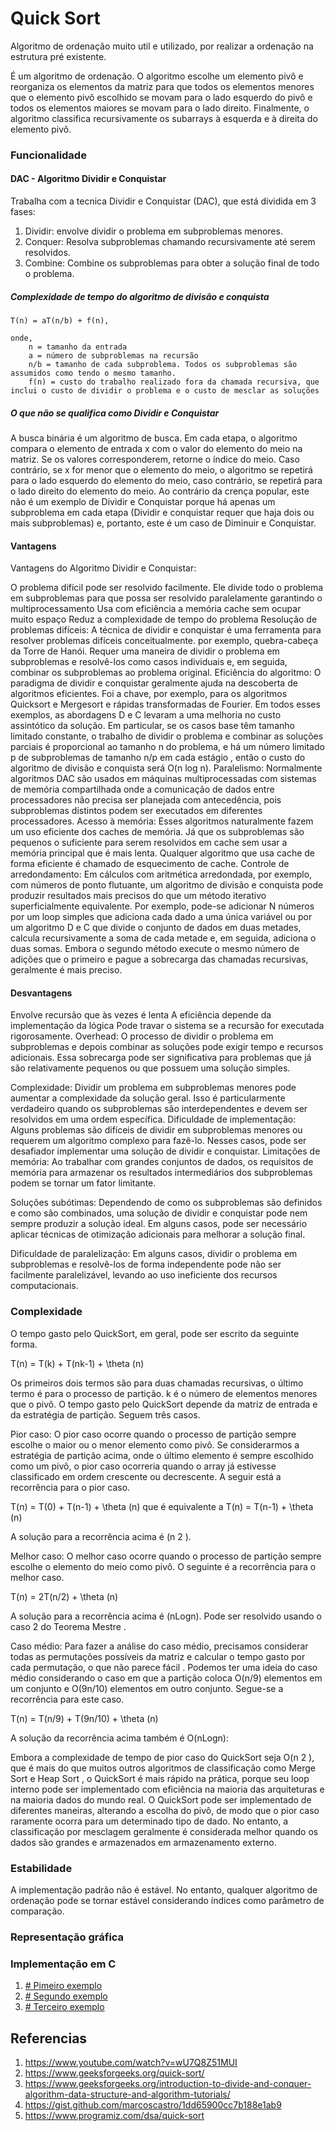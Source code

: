 
# Quick Sort

Algoritmo de ordenação muito util e utilizado, por realizar a ordenação na estrutura pré existente.

É um algoritmo de ordenação. O algoritmo escolhe um elemento pivô e reorganiza os elementos da matriz para que todos os elementos menores que o elemento pivô escolhido se movam para o lado esquerdo do pivô e todos os elementos maiores se movam para o lado direito. Finalmente, o algoritmo classifica recursivamente os subarrays à esquerda e à direita do elemento pivô.

### Funcionalidade 

#### DAC - Algoritmo Dividir e Conquistar

Trabalha com a tecnica Dividir e Conquistar (DAC), que está dividida em 3 fases:

1. Dividir: envolve dividir o problema em subproblemas menores.
2. Conquer: Resolva subproblemas chamando recursivamente até serem resolvidos.
3. Combine: Combine os subproblemas para obter a solução final de todo o problema.
   
##### Complexidade de tempo do algoritmo de divisão e conquista

    T(n) = aT(n/b) + f(n),
    
    onde,
        n = tamanho da entrada
        a = número de subproblemas na recursão
        n/b = tamanho de cada subproblema. Todos os subproblemas são assumidos como tendo o mesmo tamanho.
        f(n) = custo do trabalho realizado fora da chamada recursiva, que inclui o custo de dividir o problema e o custo de mesclar as soluções
   
##### O que não se qualifica como Dividir e Conquistar

A busca binária é um algoritmo de busca. Em cada etapa, o algoritmo compara o elemento de entrada x com o valor do elemento do meio na matriz. Se os valores corresponderem, retorne o índice do meio. Caso contrário, se x for menor que o elemento do meio, o algoritmo se repetirá para o lado esquerdo do elemento do meio, caso contrário, se repetirá para o lado direito do elemento do meio. Ao contrário da crença popular, este não é um exemplo de Dividir e Conquistar porque há apenas um subproblema em cada etapa (Dividir e conquistar requer que haja dois ou mais subproblemas) e, portanto, este é um caso de Diminuir e Conquistar.

#### Vantagens

Vantagens do Algoritmo Dividir e Conquistar:

O problema difícil pode ser resolvido facilmente.
Ele divide todo o problema em subproblemas para que possa ser resolvido paralelamente garantindo o multiprocessamento
Usa com eficiência a memória cache sem ocupar muito espaço
Reduz a complexidade de tempo do problema
Resolução de problemas difíceis: A técnica de dividir e conquistar é uma ferramenta para resolver problemas difíceis conceitualmente. por exemplo, quebra-cabeça da Torre de Hanói. Requer uma maneira de dividir o problema em subproblemas e resolvê-los como casos individuais e, em seguida, combinar os subproblemas ao problema original.
Eficiência do algoritmo: O paradigma de dividir e conquistar geralmente ajuda na descoberta de algoritmos eficientes. Foi a chave, por exemplo, para os algoritmos Quicksort e Mergesort e rápidas transformadas de Fourier. Em todos esses exemplos, as abordagens D e C levaram a uma melhoria no custo assintótico da solução. Em particular, se os casos base têm tamanho limitado constante, o trabalho de dividir o problema e combinar as soluções parciais é proporcional ao tamanho n do problema, e há um número limitado p de subproblemas de tamanho n/p em cada estágio , então o custo do algoritmo de divisão e conquista será O(n log n).
 Paralelismo: Normalmente algoritmos DAC são usados ​​em máquinas multiprocessadas com sistemas de memória compartilhada onde a comunicação de dados entre processadores não precisa ser planejada com antecedência, pois subproblemas distintos podem ser executados em diferentes processadores.
 Acesso à memória: Esses algoritmos naturalmente fazem um uso eficiente dos caches de memória. Já que os subproblemas são pequenos o suficiente para serem resolvidos em cache sem usar a memória principal que é mais lenta. Qualquer algoritmo que usa cache de forma eficiente é chamado de esquecimento de cache.
 Controle de arredondamento: Em cálculos com aritmética arredondada, por exemplo, com números de ponto flutuante, um algoritmo de divisão e conquista pode produzir resultados mais precisos do que um método iterativo superficialmente equivalente. Por exemplo, pode-se adicionar N números por um loop simples que adiciona cada dado a uma única variável ou por um algoritmo D e C que divide o conjunto de dados em duas metades, calcula recursivamente a soma de cada metade e, em seguida, adiciona o duas somas. Embora o segundo método execute o mesmo número de adições que o primeiro e pague a sobrecarga das chamadas recursivas, geralmente é mais preciso.

#### Desvantagens 

Envolve recursão que às vezes é lenta
A eficiência depende da implementação da lógica
Pode travar o sistema se a recursão for executada rigorosamente.
Overhead: O processo de dividir o problema em subproblemas e depois combinar as soluções pode exigir tempo e recursos adicionais. Essa sobrecarga pode ser significativa para problemas que já são relativamente pequenos ou que possuem uma solução simples.

Complexidade: Dividir um problema em subproblemas menores pode aumentar a complexidade da solução geral. Isso é particularmente verdadeiro quando os subproblemas são interdependentes e devem ser resolvidos em uma ordem específica.
Dificuldade de implementação: Alguns problemas são difíceis de dividir em subproblemas menores ou requerem um algoritmo complexo para fazê-lo. Nesses casos, pode ser desafiador implementar uma solução de dividir e conquistar.
Limitações de memória: Ao trabalhar com grandes conjuntos de dados, os requisitos de memória para armazenar os resultados intermediários dos subproblemas podem se tornar um fator limitante.

Soluções subótimas: Dependendo de como os subproblemas são definidos e como são combinados, uma solução de dividir e conquistar pode nem sempre produzir a solução ideal. Em alguns casos, pode ser necessário aplicar técnicas de otimização adicionais para melhorar a solução final.

Dificuldade de paralelização: Em alguns casos, dividir o problema em subproblemas e resolvê-los de forma independente pode não ser facilmente paralelizável, levando ao uso ineficiente dos recursos computacionais.

### Complexidade

O tempo gasto pelo QuickSort, em geral, pode ser escrito da seguinte forma. 

 T(n) = T(k) + T(nk-1) +  \theta                     (n)

Os primeiros dois termos são para duas chamadas recursivas, o último termo é para o processo de partição. k é o número de elementos menores que o pivô. 
O tempo gasto pelo QuickSort depende da matriz de entrada e da estratégia de partição. Seguem três casos.

Pior caso: 
O pior caso ocorre quando o processo de partição sempre escolhe o maior ou o menor elemento como pivô. Se considerarmos a estratégia de partição acima, onde o último elemento é sempre escolhido como um pivô, o pior caso ocorreria quando o array já estivesse classificado em ordem crescente ou decrescente. A seguir está a recorrência para o pior caso.  

 T(n) = T(0) + T(n-1) +  \theta                     (n) que é equivalente a T(n) = T(n-1) +  \theta                     (n)

A solução para a recorrência acima é                           (n 2 ). 

Melhor caso:
O melhor caso ocorre quando o processo de partição sempre escolhe o elemento do meio como pivô. O seguinte é a recorrência para o melhor caso. 

 T(n) = 2T(n/2) +  \theta                     (n)

A solução para a recorrência acima é                          (nLogn). Pode ser resolvido usando o caso 2 do Teorema Mestre .

Caso médio: 
Para fazer a análise do caso médio, precisamos considerar todas as permutações possíveis da matriz e calcular o tempo gasto por cada permutação, o que não parece fácil . 
Podemos ter uma ideia do caso médio considerando o caso em que a partição coloca O(n/9) elementos em um conjunto e O(9n/10) elementos em outro conjunto. Segue-se a recorrência para este caso.  

 T(n) = T(n/9) + T(9n/10) +  \theta                     (n)

A solução da recorrência acima também é O(nLogn):

Embora a complexidade de tempo de pior caso do QuickSort seja O(n 2 ), que é mais do que muitos outros algoritmos de classificação como Merge Sort e Heap Sort , o QuickSort é mais rápido na prática, porque seu loop interno pode ser implementado com eficiência na maioria das arquiteturas e na maioria dados do mundo real. O QuickSort pode ser implementado de diferentes maneiras, alterando a escolha do pivô, de modo que o pior caso raramente ocorra para um determinado tipo de dado. No entanto, a classificação por mesclagem geralmente é considerada melhor quando os dados são grandes e armazenados em armazenamento externo. 

### Estabilidade

A implementação padrão não é estável. No entanto, qualquer algoritmo de ordenação pode se tornar estável considerando índices como parâmetro de comparação.

### Representação gráfica

### Implementação em C

1. [# Pimeiro exemplo](1#1#%20Implementação%20em%20c)
2. [# Segundo exemplo](2#2#%20Implementação%20em%20C)
3. [# Terceiro exemplo](3#3#%20Implementação%20em%20c)

## Referencias 

1. https://www.youtube.com/watch?v=wU7Q8Z51MUI
2. https://www.geeksforgeeks.org/quick-sort/
3. https://www.geeksforgeeks.org/introduction-to-divide-and-conquer-algorithm-data-structure-and-algorithm-tutorials/
4. https://gist.github.com/marcoscastro/1dd65900cc7b188e1ab9
5. https://www.programiz.com/dsa/quick-sort

